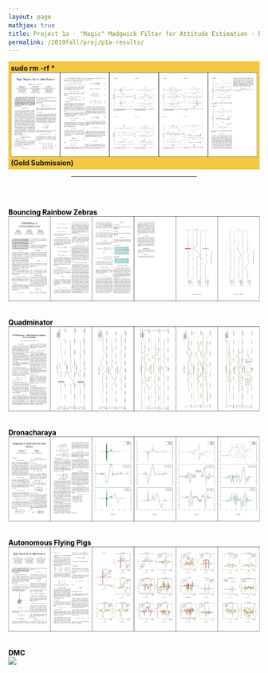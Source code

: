 ```yaml
---
layout: page
mathjax: true
title: Project 1a - "Magic" Madgwick Filter for Attitude Estimation - Results
permalink: /2019fall/proj/p1a-results/
---
```



<!-- Gold -->
<p style="background-color:#f4c842; padding:5px">
<b><b><text>sudo rm -rf *</text></b><br>
</b><a href="/Reports/p1a/rehmnicholas.pdf"> 
<img src="/Reports/p1a/rehmnicholas.jpg" height="170"></a><br>
<b>(Gold Submission)<br>

<!-- Other Submissions -->

<p></p>

<center>
<hr width="50%">
</center>
<br><br>

<font color="black">

<b>Bouncing Rainbow Zebras</b><br>
<a href="/Reports/p1a/holumerik.pdf"> 
<img src="/Reports/p1a/holumerik.jpg" height="170"></a>
<br><br>

<b><b>Quadminator</b><br>
</b><a href="/Reports/p1a/carrilloestefany.pdf"> 
<img src="/Reports/p1a/carrilloestefany.jpg" height="170"></a>
<br><br>

<b><b>Dronacharaya</b><br>
</b><a href="/Reports/p1a/dorbalavishnu.pdf"> 
<img src="/Reports/p1a/dorbalavishnu.jpg" height="170"></a>
<br><br>

<b><b>Autonomous Flying Pigs</b><br>
</b><a href="/Reports/p1a/lumbaravi.pdf"> 
<img src="/Reports/p1a/lumbaravi.jpg" height="170"></a>
<br><br>

<b><b>DMC</b><br>
</b><a href="/Reports/p1a/semenovilya.pdf"> 
<img src="/Reports/p1a/semenovilya.jpg" height="170"></a>
<br><br>
